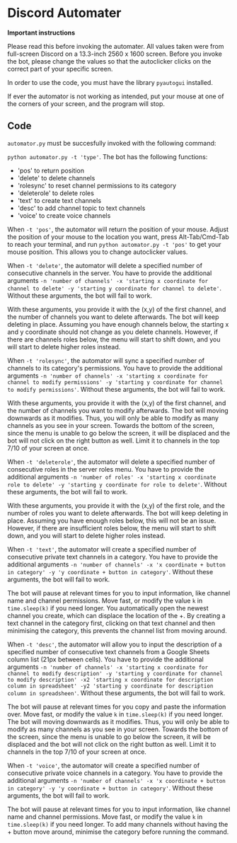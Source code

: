 # Discord Automater

**Important instructions**

Please read this before invoking the automater. All values taken were from full-screen Discord on a 13.3-inch 2560 x 1600 screen. Before you invoke the bot, please change the values so that the autoclicker clicks on the correct part of your specific screen. 

In order to use the code, you must have the library `pyautogui` installed. 

If ever the automator is not working as intended, put your mouse at one of the corners of your screen, and the program will stop. 


## Code

`automator.py` must be succesfully invoked with the following command:

`python automator.py -t 'type'`. The bot has the following functions: 
- 'pos' to return position
- 'delete' to delete channels
- 'rolesync' to reset channel permissions to its category
- 'deleterole' to delete roles
- 'text' to create text channels
- 'desc' to add channel topic to text channels
- 'voice' to create voice channels

When `-t 'pos'`, the automator will return the position of your mouse. Adjust the position of your mouse to the location you want, press Alt-Tab/Cmd-Tab to reach your terminal, and run `python automator.py -t 'pos'` to get your mouse position. This allows you to change autoclicker values. 


When `-t 'delete'`, the automator will delete a specified number of consecutive channels in the server. You have to provide the additional arguments `-n 'number of channels' -x 'starting x coordinate for channel to delete' -y 'starting y coordinate for channel to delete'`. Without these arguments, the bot will fail to work. 

With these arguments, you provide it with the (x,y) of the first channel, and the number of channels you want to delete afterwards. The bot will keep deleting in place. Assuming you have enough channels below, the starting x and y coordinate should not change as you delete channels. However, if there are channels roles below, the menu will start to shift down, and you will start to delete higher roles instead. 


When `-t 'rolesync'`, the automator will sync a specified number of channels to its category's permissions. You have to provide the additional arguments `-n 'number of channels' -x 'starting x coordinate for channel to modify permissions' -y 'starting y coordinate for channel to modify permissions'`. Without these arguments, the bot will fail to work. 

With these arguments, you provide it with the (x,y) of the first channel, and the number of channels you want to modify afterwards. The bot will moving downwards as it modifies. Thus, you will only be able to modify as many channels as you see in your screen. Towards the bottom of the screen, since the menu is unable to go below the screen, it will be displaced and the bot will not click on the right button as well. Limit it to channels in the top 7/10 of your screen at once.


When `-t 'deleterole'`, the automator will delete a specified number of consecutive roles in the server roles menu. You have to provide the additional arguments `-n 'number of roles' -x 'starting x coordinate role to delete' -y 'starting y coordinate for role to delete'`. Without these arguments, the bot will fail to work. 

With these arguments, you provide it with the (x,y) of the first role, and the number of roles you want to delete afterwards. The bot will keep deleting in place. Assuming you have enough roles below, this will not be an issue. However, if there are insufficient roles below, the menu will start to shift down, and you will start to delete higher roles instead. 


When `-t 'text'`, the automator will create a specified number of consecutive private text channels in a category. You have to provide the additional arguments `-n 'number of channels' -x 'x coordinate + button in category' -y 'y coordinate + button in category'`. Without these arguments, the bot will fail to work. 

The bot will pause at relevant times for you to input information, like channel name and channel permissions. Move fast, or modify the value `k` in `time.sleep(k)` if you need longer. You automatically open the newest channel you create, which can displace the location of the +. By creating a text channel in the category first, clicking on that text channel and then minimising the category, this prevents the channel list from moving around. 


When `-t 'desc'`, the automator will allow you to input the description of a specified number of consecutive text channels from a Google Sheets column list (21px between cells). You have to provide the additional arguments `-n 'number of channels' -x 'starting x coordinate for channel to modify description' -y 'starting y coordinate for channel to modify description' -x2 'starting x coordinate for description column in spreadsheet' -y2 'starting y coordinate for description column in spreadsheen'`. Without these arguments, the bot will fail to work. 

The bot will pause at relevant times for you copy and paste the information over. Move fast, or modify the value `k` in `time.sleep(k)` if you need longer. The bot will moving downwards as it modifies. Thus, you will only be able to modify as many channels as you see in your screen. Towards the bottom of the screen, since the menu is unable to go below the screen, it will be displaced and the bot will not click on the right button as well. Limit it to channels in the top 7/10 of your screen at once.


When `-t 'voice'`, the automator will create a specified number of consecutive private voice channels in a category. You have to provide the additional arguments `-n 'number of channels' -x 'x coordinate + button in category' -y 'y coordinate + button in category'`. Without these arguments, the bot will fail to work. 

The bot will pause at relevant times for you to input information, like channel name and channel permissions. Move fast, or modify the value `k` in `time.sleep(k)` if you need longer. To add many channels without having the + button move around, minimise the category before running the command. 


